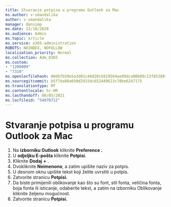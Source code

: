 ```yaml
---
title: Stvaranje potpisa u programu Outlook za Mac
ms.author: v-smandalika
author: v-smandalika
manager: dansimp
ms.date: 12/18/2020
ms.audience: Admin
ms.topic: article
ms.service: o365-administration
ROBOTS: NOINDEX, NOFOLLOW
localization_priority: Normal
ms.collection: Adm_O365
ms.custom:
- "1200009"
- "7310"
ms.openlocfilehash: 00db7b59e5a3d81c46d28cb919564ae99dca00b09c12f85388f5c419647dad01
ms.sourcegitcommit: b5f7da89a650d2915dc652449623c78be6247175
ms.translationtype: MT
ms.contentlocale: hr-HR
ms.lasthandoff: 08/05/2021
ms.locfileid: "54070712"
---
```

# <a name="create-a-signature-in-outlook-for-mac"></a>Stvaranje potpisa u programu Outlook za Mac

1.  Na **izborniku Outlook** kliknite **Preference .**
2.  U **odjeljku E-pošta** kliknite **Potpisi**.
3.  Kliknite **Dodaj** **+** .
4.  Dvokliknite **Neimenono**, a zatim upišite naziv za potpis.
5.  U desnom oknu upišite tekst koji želite uvrstiti u potpis.
6.  Zatvorite stranicu **Potpisi.**
7.  Da biste primijenili oblikovanje kao što su font, stil fonta, veličina fonta, boja fonta ili isticanje, odaberite tekst, a zatim na izborniku Oblikovanje kliknite željenu mogućnost.
8.  Zatvorite stranicu **Potpisi.**

